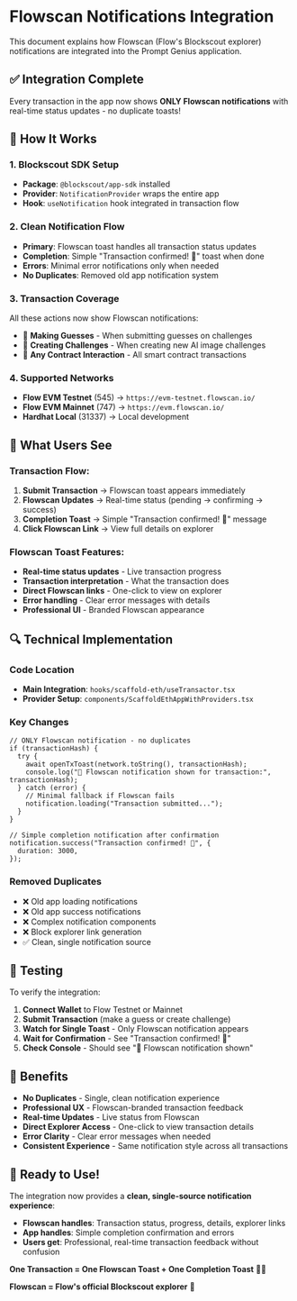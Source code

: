 # Flowscan Notifications Integration

This document explains how Flowscan (Flow's Blockscout explorer) notifications are integrated into the Prompt Genius application.

## ✅ Integration Complete

Every transaction in the app now shows **ONLY Flowscan notifications** with real-time status updates - no duplicate toasts!

## 🔧 How It Works

### 1. Blockscout SDK Setup

- **Package**: `@blockscout/app-sdk` installed
- **Provider**: `NotificationProvider` wraps the entire app
- **Hook**: `useNotification` hook integrated in transaction flow

### 2. Clean Notification Flow

- **Primary**: Flowscan toast handles all transaction status updates
- **Completion**: Simple "Transaction confirmed! 🎉" toast when done
- **Errors**: Minimal error notifications only when needed
- **No Duplicates**: Removed old app notification system

### 3. Transaction Coverage

All these actions now show Flowscan notifications:

- 🎯 **Making Guesses** - When submitting guesses on challenges
- 🎨 **Creating Challenges** - When creating new AI image challenges
- 🔄 **Any Contract Interaction** - All smart contract transactions

### 4. Supported Networks

- **Flow EVM Testnet** (545) → `https://evm-testnet.flowscan.io/`
- **Flow EVM Mainnet** (747) → `https://evm.flowscan.io/`
- **Hardhat Local** (31337) → Local development

## 🎯 What Users See

### Transaction Flow:

1. **Submit Transaction** → Flowscan toast appears immediately
2. **Flowscan Updates** → Real-time status (pending → confirming → success)
3. **Completion Toast** → Simple "Transaction confirmed! 🎉" message
4. **Click Flowscan Link** → View full details on explorer

### Flowscan Toast Features:

- **Real-time status updates** - Live transaction progress
- **Transaction interpretation** - What the transaction does
- **Direct Flowscan links** - One-click to view on explorer
- **Error handling** - Clear error messages with details
- **Professional UI** - Branded Flowscan appearance

## 🔍 Technical Implementation

### Code Location

- **Main Integration**: `hooks/scaffold-eth/useTransactor.tsx`
- **Provider Setup**: `components/ScaffoldEthAppWithProviders.tsx`

### Key Changes

```tsx
// ONLY Flowscan notification - no duplicates
if (transactionHash) {
  try {
    await openTxToast(network.toString(), transactionHash);
    console.log("🌊 Flowscan notification shown for transaction:", transactionHash);
  } catch (error) {
    // Minimal fallback if Flowscan fails
    notification.loading("Transaction submitted...");
  }
}

// Simple completion notification after confirmation
notification.success("Transaction confirmed! 🎉", {
  duration: 3000,
});
```

### Removed Duplicates

- ❌ Old app loading notifications
- ❌ Old app success notifications
- ❌ Complex notification components
- ❌ Block explorer link generation
- ✅ Clean, single notification source

## 🧪 Testing

To verify the integration:

1. **Connect Wallet** to Flow Testnet or Mainnet
2. **Submit Transaction** (make a guess or create challenge)
3. **Watch for Single Toast** - Only Flowscan notification appears
4. **Wait for Confirmation** - See "Transaction confirmed! 🎉"
5. **Check Console** - Should see "🌊 Flowscan notification shown"

## 🎉 Benefits

- **No Duplicates** - Single, clean notification experience
- **Professional UX** - Flowscan-branded transaction feedback
- **Real-time Updates** - Live status from Flowscan
- **Direct Explorer Access** - One-click to view transaction details
- **Error Clarity** - Clear error messages when needed
- **Consistent Experience** - Same notification style across all transactions

## 🚀 Ready to Use!

The integration now provides a **clean, single-source notification experience**:

- **Flowscan handles**: Transaction status, progress, details, explorer links
- **App handles**: Simple completion confirmation and errors
- **Users get**: Professional, real-time transaction feedback without confusion

**One Transaction = One Flowscan Toast + One Completion Toast** 🌊✨

**Flowscan = Flow's official Blockscout explorer** 🌊
